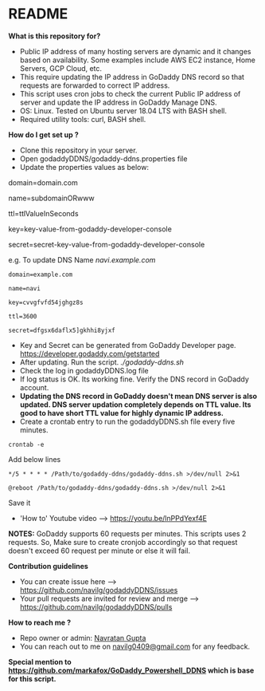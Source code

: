 # README #


**What is this repository for?**

* Public IP address of many hosting servers are dynamic and it changes based on availability. Some examples include AWS EC2 instance, Home Servers, GCP Cloud, etc.
* This require updating the IP address in GoDaddy DNS record so that requests are forwarded to correct IP address.
* This script uses cron jobs to check the current Public IP address of server and update the IP address in GoDaddy Manage DNS.
* OS: Linux. Tested on Ubuntu server 18.04 LTS with BASH shell.
* Required utility tools: curl, BASH shell.

**How do I get set up ?**

* Clone this repository in your server.
* Open godaddyDDNS/godaddy-ddns.properties file
* Update the properties values as below:

domain=domain.com

name=subdomainORwww

ttl=ttlValueInSeconds

key=key-value-from-godaddy-developer-console

secret=secret-key-value-from-godaddy-developer-console


e.g. To update DNS Name *navi.example.com*
```
domain=example.com

name=navi

key=cvvgfvfd54jghgz8s

ttl=3600

secret=dfgsx6daflx5]gkhhi8yjxf
```
* Key and Secret can be generated from GoDaddy Developer page. https://developer.godaddy.com/getstarted
* After updating. Run the script.
*./godaddy-ddns.sh*
* Check the log in godaddyDDNS.log file
* If log status is OK. Its working fine. Verify the DNS record in GoDaddy account.
* **Updating the DNS record in GoDaddy doesn't mean DNS server is also updated. DNS server updation completely depends on TTL value. Its good to have short TTL value for highly dynamic IP address.**
* Create a crontab entry to run the godaddyDDNS.sh file every five minutes.

```
crontab -e
```
Add below lines

```
*/5 * * * * /Path/to/godaddy-ddns/godaddy-ddns.sh >/dev/null 2>&1

@reboot /Path/to/godaddy-ddns/godaddy-ddns.sh >/dev/null 2>&1
```

Save it

* 'How to' Youtube video --> https://youtu.be/lnPPdYexf4E

**NOTES:**
GoDaddy supports 60 requests per minutes. This scripts uses 2 requests. So, Make sure to create cronjob accordingly so that request doesn't exceed 60 request per minute or else it will fail.


**Contribution guidelines**

* You can create issue here --> https://github.com/navilg/godaddyDDNS/issues
* Your pull requests are invited for review and merge --> https://github.com/navilg/godaddyDDNS/pulls

**How to reach me ?**

* Repo owner or admin: [Navratan Gupta](mailto:navilg0409@gmail.com)
* You can reach out to me on navilg0409@gmail.com for any feedback.

**Special mention to https://github.com/markafox/GoDaddy_Powershell_DDNS which is base for this script.**
